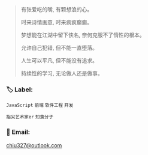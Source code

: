 > 有张爱吃的嘴, 有颗想浪的心。
>
> 时来诗情画意, 时来疯疯癫癫。
>
> 梦想能在江湖中留下侠名, 奈何克服不了惰性的根本。
>
> 允许自己犯错, 但不能一直堕落。
>
> 人生可以平凡, 但不能没有追求。
>
> 持续性的学习, 无论做人还是做事。

### 🏷️ Label: 

`JavaScript` `前端` `软件工程` `开发`

`指尖艺术家er` `知食分子`

### 📧 Email:

chiu327@outlook.com

